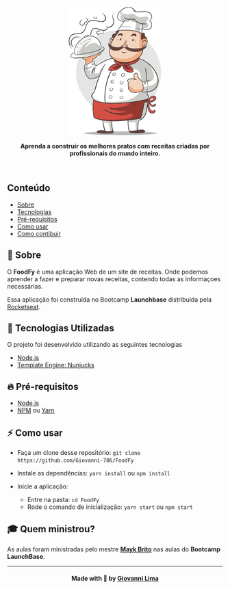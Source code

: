 <p align="center">
  <img src=".github/chef.png" alt="Chef" />
</p>

<p align="center">
    <b>Aprenda a construir os melhores pratos
        com receitas criadas por profissionais
        do mundo inteiro.</b>
</p>

<br />


## Conteúdo

- [Sobre](#sobre)
- [Tecnologias](#tecnologias)
- [Pré-requisitos](#pre-requisitos)
- [Como usar](#como-usar)
- [Como contibuir](#como-contribuir)

<a id="sobre"></a>

## :bookmark: Sobre

O <strong>FoodFy</strong> é uma aplicação Web de um site de receitas. Onde podemos aprender a fazer e preparar novas receitas, contendo todas as informaçoes necessárias.

Essa aplicação foi construída no Bootcamp <strong>Launchbase</strong> distribuída pela [Rocketseat](https://rocketseat.com.br/).

<a id="tecnologias-utilizadas"></a>

## :rocket: Tecnologias Utilizadas

O projeto foi desenvolvido utilizando as seguintes tecnologias


- [Node.js](https://nodejs.org/en/)
- [Template Engine: Nunjucks](https://mozilla.github.io/nunjucks/)


<a id="pre-requisitos"></a>

## :fire: **Pré-requisitos**

- [Node.js](https://nodejs.org/en/)
- [NPM](https://www.npmjs.com/) ou [Yarn](https://yarnpkg.com/)


<a id="como-usar"></a>

## :zap: Como usar

- Faça um clone desse repositório: `git clone https://github.com/Giovanni-786/FoodFy`
- Instale as dependências: `yarn install` ou `npm install`
- Inicie a aplicação:

    - Entre na pasta: `cd FoodFy`
    - Rode o comando de inicialização: `yarn start` ou `npm start`



## :mortar_board: Quem ministrou?

As aulas foram ministradas pelo mestre **[Mayk Brito](https://github.com/maykbrito)** nas aulas do **Bootcamp LaunchBase**.

---

<h4 align=center>Made with 💙 by <a href="https://www.linkedin.com/in/giovanni-sena/">Giovanni Lima</a></h4>